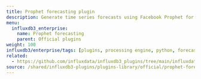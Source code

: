 ```yaml
---
title: Prophet forecasting plugin
description: Generate time series forecasts using Facebook Prophet for predictive analytics.
menu:
  influxdb3_enterprise:
    name: Prophet forecasting
    parent: Official plugins
weight: 100
influxdb3/enterprise/tags: [plugins, processing engine, python, forecasting, prophet, machine-learning]
related:
  - https://github.com/influxdata/influxdb3_plugins/tree/main/influxdata/prophet_forecasting, Prophet forecasting plugin on GitHub
source: /shared/influxdb3-plugins/plugins-library/official/prophet-forecasting.md
---
```


<!-- //SOURCE - content/shared/influxdb3-plugins/plugins-library/official/prophet-forecasting.md -->